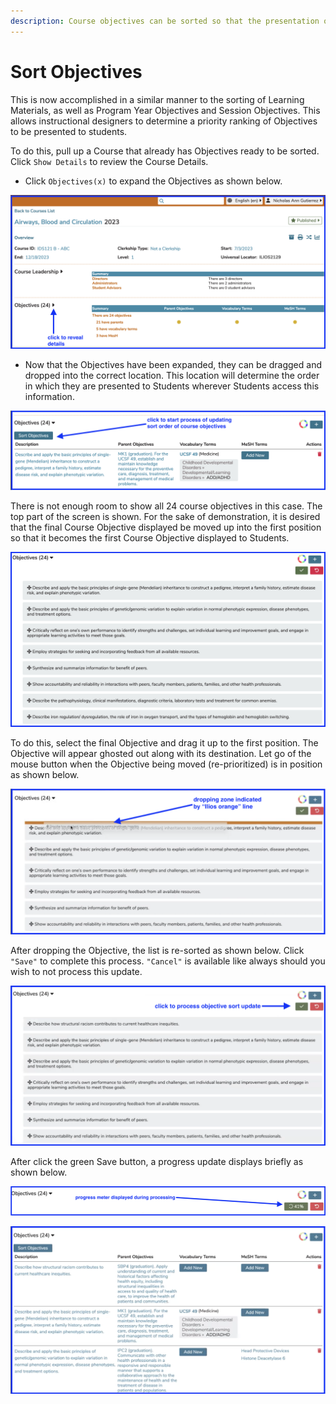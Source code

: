 ```yaml
---
description: Course objectives can be sorted so that the presentation of the objectives occurs in a user-specified order.
---
```


# Sort Objectives

This is now accomplished in a similar manner to the sorting of Learning Materials, as well as Program Year Objectives and Session Objectives. This allows instructional designers to determine a priority ranking of Objectives to be presented to students.

To do this, pull up a Course that already has Objectives ready to be sorted. Click `Show Details` to review the Course Details.

* Click `Objectives(x)` to expand the Objectives as shown below.

![expand objectives - large view](../../images/course_objectives/expand_objectives_large_view.png)

* Now that the Objectives have been expanded, they can be dragged and dropped into the correct location. This location will determine the order in which they are presented to Students wherever Students access this information.

![move objectives](../../images/course_objectives/move_objectives.png)

There is not enough room to show all 24 course objectives in this case. The top part of the screen is shown. For the sake of demonstration, it is desired that the final Course Objective displayed be moved up into the first position so that it becomes the first Course Objective displayed to Students.

![top of full list shown](../../images/course_objectives/top_of_full_list_shown.png)

To do this, select the final Objective and drag it up to the first position. The Objective will appear ghosted out along with its destination. Let go of the mouse button when the Objective being moved (re-prioritized) is in position as shown below.

![move last to first](../../images/course_objectives/move_last_to_first.png)

After dropping the Objective, the list is re-sorted as shown below. Click `"Save"` to complete this process. `"Cancel"` is available like always should you wish to not process this update.

![click to save updated course objective sort order](../../images/course_objectives/click_to_save_crs_obj_sort.png)

After click the green Save button, a progress update displays briefly as shown below.

![updating objective sort order](../../images/course_objectives/updating_obj_sort_order.png)

![refreshed list](../../images/course_objectives/refreshed_list.png)

